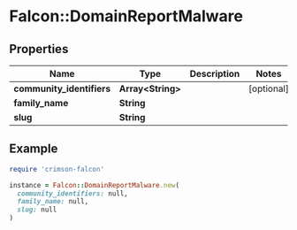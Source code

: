 # Falcon::DomainReportMalware

## Properties

| Name | Type | Description | Notes |
| ---- | ---- | ----------- | ----- |
| **community_identifiers** | **Array&lt;String&gt;** |  | [optional] |
| **family_name** | **String** |  |  |
| **slug** | **String** |  |  |

## Example

```ruby
require 'crimson-falcon'

instance = Falcon::DomainReportMalware.new(
  community_identifiers: null,
  family_name: null,
  slug: null
)
```

